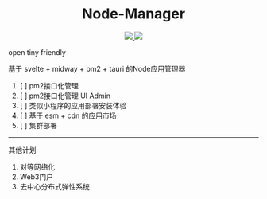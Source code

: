 <div align="center">
  <h1>Node-Manager</h1>
  <a href="https://codecov.io/gh/SOVLOOKUP/node-manager">
    <img src="https://codecov.io/gh/SOVLOOKUP/node-manager/branch/master/graph/badge.svg?token=gtYREOVInH"/>
  </a>
  <a href="https://travis-ci.com/github/SOVLOOKUP/node-manager">
    <img src="https://travis-ci.com/SOVLOOKUP/node-manager.svg?branch=master&status=started"/>
  </a>
</div>

    
    
open tiny friendly

基于 svelte + midway + pm2 + tauri 的Node应用管理器

1. [ ] pm2接口化管理
2. [ ] pm2接口化管理 UI Admin
3. [ ] 类似小程序的应用部署安装体验
4. [ ] 基于 esm + cdn 的应用市场
5. [ ] 集群部署

---
其他计划

1. 对等网络化
2. Web3门户
3. 去中心分布式弹性系统
